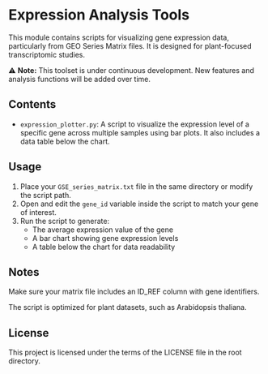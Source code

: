 # Expression Analysis Tools

This module contains scripts for visualizing gene expression data, particularly from GEO Series Matrix files. It is designed for plant-focused transcriptomic studies.

⚠️ **Note:** This toolset is under continuous development. New features and analysis functions will be added over time.

## Contents

- `expression_plotter.py`: A script to visualize the expression level of a specific gene across multiple samples using bar plots. It also includes a data table below the chart.

## Usage

1. Place your `GSE_series_matrix.txt` file in the same directory or modify the script path.
2. Open and edit the `gene_id` variable inside the script to match your gene of interest.
3. Run the script to generate:
   - The average expression value of the gene
   - A bar chart showing gene expression levels
   - A table below the chart for data readability

## Notes
Make sure your matrix file includes an ID_REF column with gene identifiers.

The script is optimized for plant datasets, such as Arabidopsis thaliana.

## License
This project is licensed under the terms of the LICENSE file in the root directory.


